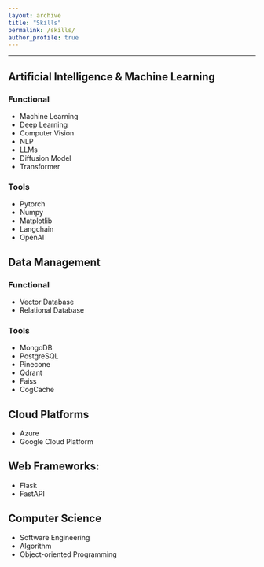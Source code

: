 ```yaml
---
layout: archive
title: "Skills"
permalink: /skills/
author_profile: true
---
```


--------------



## Artificial Intelligence & Machine Learning
### Functional
  - Machine Learning
  - Deep Learning
  - Computer Vision
  - NLP
  - LLMs
  - Diffusion Model
  - Transformer
### Tools
  - Pytorch
  - Numpy
  - Matplotlib
  - Langchain
  - OpenAI

## Data Management
### Functional
  - Vector Database
  - Relational Database
### Tools
  - MongoDB
  - PostgreSQL
  - Pinecone
  - Qdrant
  - Faiss
  - CogCache

## Cloud Platforms
  - Azure
  - Google Cloud Platform

## Web Frameworks:
  - Flask
  - FastAPI



## Computer Science
  - Software Engineering
  - Algorithm
  - Object-oriented Programming

